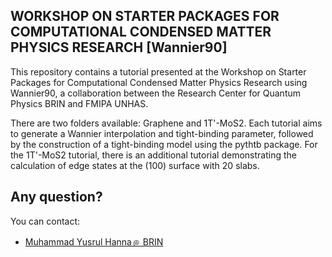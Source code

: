 ## WORKSHOP ON STARTER PACKAGES FOR COMPUTATIONAL CONDENSED MATTER PHYSICS RESEARCH [Wannier90]

This repository contains a tutorial presented at the Workshop on Starter Packages for Computational Condensed Matter Physics Research using Wannier90, a collaboration between the Research Center for Quantum Physics BRIN and FMIPA UNHAS.

There are two folders available: Graphene and 1T'-MoS2. Each tutorial aims to generate a Wannier interpolation and tight-binding parameter, followed by the construction of a tight-binding model using the pythtb package. For the 1T'-MoS2 tutorial, there is an additional tutorial demonstrating the calculation of edge states at the (100) surface with 20 slabs.

## Any question?

You can contact: 

- <a href="mailto:muha207@brin.go.id">Muhammad Yusrul Hanna&#65131; BRIN</a>